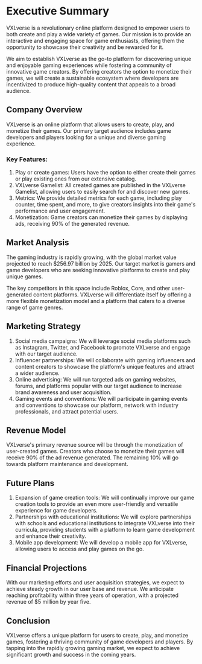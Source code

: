 # Executive Summary

VXLverse is a revolutionary online platform designed to empower users to both create and play a wide variety of games. Our mission is to provide an interactive and engaging space for game enthusiasts, offering them the opportunity to showcase their creativity and be rewarded for it.

We aim to establish VXLverse as the go-to platform for discovering unique and enjoyable gaming experiences while fostering a community of innovative game creators. By offering creators the option to monetize their games, we will create a sustainable ecosystem where developers are incentivized to produce high-quality content that appeals to a broad audience.

## Company Overview

VXLverse is an online platform that allows users to create, play, and monetize their games. Our primary target audience includes game developers and players looking for a unique and diverse gaming experience.

### Key Features:

1. Play or create games: Users have the option to either create their games or play existing ones from our extensive catalog.
2. VXLverse Gamelist: All created games are published in the VXLverse Gamelist, allowing users to easily search for and discover new games.
3. Metrics: We provide detailed metrics for each game, including play counter, time spent, and more, to give creators insights into their game's performance and user engagement.
4. Monetization: Game creators can monetize their games by displaying ads, receiving 90% of the generated revenue.

## Market Analysis

The gaming industry is rapidly growing, with the global market value projected to reach $256.97 billion by 2025. Our target market is gamers and game developers who are seeking innovative platforms to create and play unique games.

The key competitors in this space include Roblox, Core, and other user-generated content platforms. VXLverse will differentiate itself by offering a more flexible monetization model and a platform that caters to a diverse range of game genres.

## Marketing Strategy

1. Social media campaigns: We will leverage social media platforms such as Instagram, Twitter, and Facebook to promote VXLverse and engage with our target audience.
2. Influencer partnerships: We will collaborate with gaming influencers and content creators to showcase the platform's unique features and attract a wider audience.
3. Online advertising: We will run targeted ads on gaming websites, forums, and platforms popular with our target audience to increase brand awareness and user acquisition.
4. Gaming events and conventions: We will participate in gaming events and conventions to showcase our platform, network with industry professionals, and attract potential users.

## Revenue Model

VXLverse's primary revenue source will be through the monetization of user-created games. Creators who choose to monetize their games will receive 90% of the ad revenue generated. The remaining 10% will go towards platform maintenance and development.

## Future Plans

1. Expansion of game creation tools: We will continually improve our game creation tools to provide an even more user-friendly and versatile experience for game developers.
2. Partnerships with educational institutions: We will explore partnerships with schools and educational institutions to integrate VXLverse into their curricula, providing students with a platform to learn game development and enhance their creativity.
3. Mobile app development: We will develop a mobile app for VXLverse, allowing users to access and play games on the go.

## Financial Projections

With our marketing efforts and user acquisition strategies, we expect to achieve steady growth in our user base and revenue. We anticipate reaching profitability within three years of operation, with a projected revenue of $5 million by year five.

## Conclusion

VXLverse offers a unique platform for users to create, play, and monetize games, fostering a thriving community of game developers and players. By tapping into the rapidly growing gaming market, we expect to achieve significant growth and success in the coming years.
